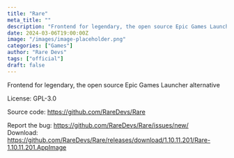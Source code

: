 ```yaml
---
title: "Rare"
meta_title: ""
description: "Frontend for legendary, the open source Epic Games Launcher alternative"
date: 2024-03-06T19:00:00Z
image: "/images/image-placeholder.png"
categories: ["Games"]
author: "Rare Devs"
tags: ["official"]
draft: false
---
```


Frontend for legendary, the open source Epic Games Launcher alternative

License: GPL-3.0

Source code: https://github.com/RareDevs/Rare

Report the bug: https://github.com/RareDevs/Rare/issues/new/  
Download: https://github.com/RareDevs/Rare/releases/download/1.10.11.201/Rare-1.10.11.201.AppImage
